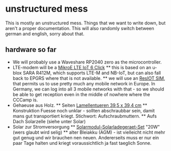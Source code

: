 
# unstructured mess

This is mostly an unstructured mess. Things that we want to
write down, but aren't a proper documentation. This will also
randomly switch between german and english, sorry about that.

## hardware so far

* We will probably use a Waveshare RP2040 zero as the microcontroller.
* LTE-modem will be a [MikroE LTE IoT 6 Click](https://www.mikroe.com/lte-iot-6-click)
** this is based on an u-blox SARA R412M, which supports LTE-M and NB-IoT, but can also fall back to EPGRS where that is not available.
** we will use an [ResIOT SIM](https://sim.resiot.io/), that permits us to use pretty much any mobile network in Europe. In Germany, we can log into all 3 mobile networks with that - so we should be able to get reception even in the middle of nowhere where the CCCamp is.
* Gehaeuse aus Holz.
** Seiten [Lamellentueren 39,5 x 39,4 cm](https://www.ben-camilla.com/index.php?a=3272)
** Konstruktion Fuesse noch unklar - sollten abschraubbar sein, damit mans gut transportiert kriegt. Stichwort: Aufschraubmuttern.
** Aufs Dach Solarzelle (siehe unter Solar)
* Solar zur Stromversorgung
** [Solarmodul-Solarladegeraet-Set](https://www.amazon.de/-/dp/B07RZBVTGR/) "20W" (wers glaubt wird selig)
** alter Bleiakku (AGM) - ist vielleicht nicht mehr gut genug und wir brauchen nen neuen. Andererseits muss er nur ein paar Tage halten und kriegt voraussichtlich ja fast taeglich Sonne.

